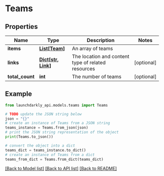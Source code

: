 # Teams


## Properties

Name | Type | Description | Notes
------------ | ------------- | ------------- | -------------
**items** | [**List[Team]**](Team.md) | An array of teams | 
**links** | [**Dict[str, Link]**](Link.md) | The location and content type of related resources | [optional] 
**total_count** | **int** | The number of teams | [optional] 

## Example

```python
from launchdarkly_api.models.teams import Teams

# TODO update the JSON string below
json = "{}"
# create an instance of Teams from a JSON string
teams_instance = Teams.from_json(json)
# print the JSON string representation of the object
print(Teams.to_json())

# convert the object into a dict
teams_dict = teams_instance.to_dict()
# create an instance of Teams from a dict
teams_from_dict = Teams.from_dict(teams_dict)
```
[[Back to Model list]](../README.md#documentation-for-models) [[Back to API list]](../README.md#documentation-for-api-endpoints) [[Back to README]](../README.md)


